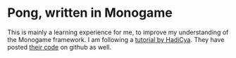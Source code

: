 # Pong, written in Monogame

This is mainly a learning experience for me, to improve my understanding of the Monogame framework.
I am following a [tutorial by HadiCya](https://hadicya.dev/building-pong-with-monogame-a-step-by-step-guide).
They have posted [their code](https://github.com/HadiCya/Pong-MonoGame) on github as well.

